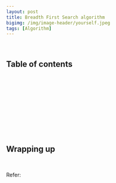 ```yaml
---
layout: post
title: Breadth First Search algorithm
bigimg: /img/image-header/yourself.jpeg
tags: [Algorithm]
---
```





<br>

## Table of contents





<br>

## 






<br>

## 






<br>

## 





<br>

## Wrapping up




<br>

Refer:

